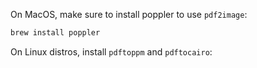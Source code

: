 On MacOS, make sure to install poppler to use `pdf2image`:

```bash
brew install poppler
```

On Linux distros, install `pdftoppm` and `pdftocairo`:
